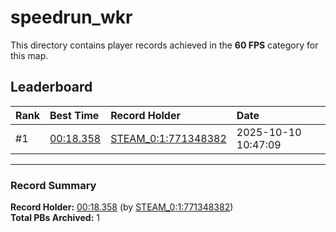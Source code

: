 # speedrun_wkr

This directory contains player records achieved in the **60 FPS** category for this map.

## Leaderboard

| Rank | Best Time | Record Holder | Date                |
| :--- | :-------- | :------------ | :------------------ |
| #1   | [00:18.358](./00018358_STEAM_0_1_771348382_20251010-104709.zip) | [STEAM_0:1:771348382](https://speedrun16.com/profile/STEAM_0:1:771348382)   | 2025-10-10 10:47:09 |

---

### Record Summary
**Record Holder:** [00:18.358](./00018358_STEAM_0_1_771348382_20251010-104709.zip) (by [STEAM_0:1:771348382](https://speedrun16.com/profile/STEAM_0:1:771348382))  
**Total PBs Archived:** 1